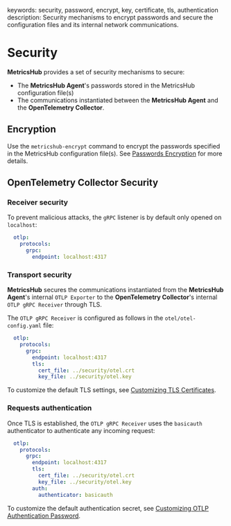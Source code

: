 keywords: security, password, encrypt, key, certificate, tls, authentication
description: Security mechanisms to encrypt passwords and secure the configuration files and its internal network communications.

# Security

<!-- MACRO{toc|fromDepth=1|toDepth=2|id=toc} -->

**MetricsHub** provides a set of security mechanisms to secure:

* The **MetricsHub Agent**'s passwords stored in the MetricsHub configuration file(s)
* The communications instantiated between the **MetricsHub Agent** and the **OpenTelemetry Collector**.

## Encryption

Use the `metricshub-encrypt` command to encrypt the passwords specified in the MetricsHub configuration file(s). See [Passwords Encryption](passwords.md#Passwords_Encryption) for more details.

## OpenTelemetry Collector Security

### Receiver security

To prevent malicious attacks, the `gRPC` listener is by default only opened on `localhost`:

```yaml
  otlp:
    protocols:
      grpc:
        endpoint: localhost:4317
```

### Transport security

**MetricsHub** secures the communications instantiated from the **MetricsHub Agent**'s internal `OTLP Exporter` to the **OpenTelemetry Collector**'s internal `OTLP gRPC Receiver` through TLS.

The `OTLP gRPC Receiver` is configured as follows in the `otel/otel-config.yaml` file:

```yaml
  otlp:
    protocols:
      grpc:
        endpoint: localhost:4317
        tls:
          cert_file: ../security/otel.crt
          key_file: ../security/otel.key
```

To customize the default TLS settings, see [Customizing TLS Certificates](settings.md#Customizing_TLS_Certificates).

### Requests authentication

Once TLS is established, the `OTLP gRPC Receiver` uses the `basicauth` authenticator to authenticate any incoming request:

```yaml
  otlp:
    protocols:
      grpc:
        endpoint: localhost:4317
        tls:
          cert_file: ../security/otel.crt
          key_file: ../security/otel.key
        auth:
          authenticator: basicauth
```

To customize the default authentication secret, see [Customizing OTLP Authentication Password](settings.md#Customizing_OTLP_Authentication_Password).
